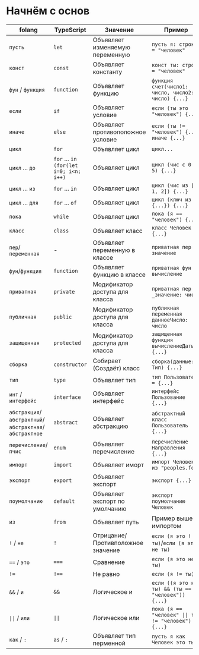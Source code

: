 # Начнём с основ

| folang               | TypeScript                  | Значение                            | Пример
|----------------------|-----------------------------|-------------------------------------|-------------------------------------|
| `пусть`                | `let`                         | Объявляет изменяемую переменную     | `пусть я: строка = "человек"` |
| `конст`                | `const`                       | Объявляет константу                 | `конст ты: строка = "человек"` |
| `фун` / `функция`        | `function`                    | Объявляет функцию                 | `функция счет(число1: число, число2: число) {...}` |
| `если`                 | `if`                          | Объявляет условие                   | `если (ты это "человек") {...}` |
| `иначе`                | `else`                        | Объявляет противоположное условие   | `если (ты != "человек") {...} иначе {...}` |
| `цикл`                 | `for`                         | Объявляет цикл                      | `цикл...` |
| `цикл` ... `до`          | `for` ... `in` `(for(let i=0; i<n; i++)`                  | Объявляет цикл                  | `цикл (чис с 0 до 5) {...}` |
| `цикл` ... `из`          | `for` ... `in`                  | Объявляет цикл                  | `цикл (чис из [0, 1, 2]) {...}` |
| `цикл` ... `для`         | `for` ... `of`                  | Объявляет цикл                  | `цикл (ключ из {...}) {...}` |
| `пока`                 | `while`                       | Объявляет цикл                      | `пока (я == "человек") {...}` |
| `класс`                | `class`                       | Объявляет класс                     | `класс Человек {...}` |
| `пер`/`переменная`            | -                      | Объявляет переменную в классе      | `приватная пер значение` |
| `фун`/`функция`            | `function`                      | Объявляет функцию в классе      | `приватная фун вычисление` |
| `приватная`            | `private`                     | Модификатор доступа для класса      | `приватная пер _значение: число` |
| `публичная`            | `public`                      | Модификатор доступа для класса      | `публикная переменная данноеЧисло: число` |
| `защищенная`           | `protected`                   | Модификатор доступа для класса      | `защищенная функция вычислениеДаты() {...}` |
| `сборка`       | `constructor`                 | Собирает (Создаёт) класс                    | `сборка(данные: Тип) {...}` |
| `тип`                  | `type`                        | Объявляет тип                       | `тип Пользователь = {...}` |
| `инт` / `интерфейс`            | `interface`                   | Объявляет интерфейс                 | `интерфейс Пользование {...}` |
| `абстракция`/`абстрактный`/`абстрактная`/`абстрактное`           | `abstract`                    | Объявляет абстракцию                | `абстрактный класс Пользователь {...}` |
| `перечисление`/`пчис`    | `enum`                        | Объявляет перечисление            | `перечисление Направления {...}` |
| `импорт`               | `import`                      | Объявляет иморт                     | `импорт Человек из "peoples.foc"` |
| `экспорт`              | `export`                      | Объявляет экспорт                   | `экспорт {...}` |
| `поумолчанию`              | `default`                      | Объявляет экспорт по умолчанию                   | `экспорт поумолчанию Человек` |
| `из`                   | `from`                        | Объявляет путь                      | Пример выше с импортом |
| `!` / `не`             | `!`                          | Отрицание/Противположное значение                        | `если (я это !ты)`/`если (я это не ты)` |
| `==` / `это`             | `===`                          | Сравнение                        | `если (я это не ты)` |
| `!=`             | `!==`                          | Не равно                        | `если (я != ты)` |
| `&&` / `и`             | `&&`                          | Логическое и                        | `если ((я это не ты) && (ты == "человек")) {...}` |
| `\|\|` / `или`         | `\|\|`                          | Логическое или                    | `пока (я == "человек" \|\| ты != "человек") {...}` |
| `как` / `:`              | `as` / `:`                      | Объявляет тип перменной         | `пусть я как Человек это ты` |